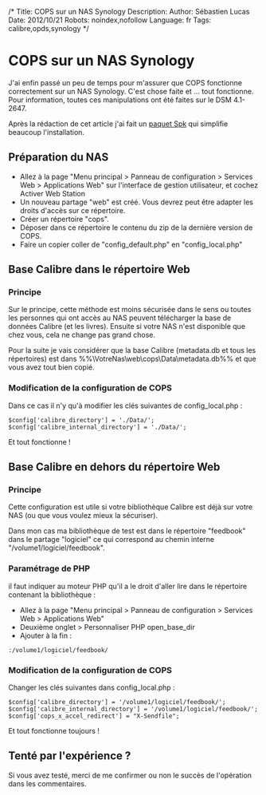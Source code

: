 /*
Title: COPS sur un NAS Synology
Description: 
Author: Sébastien Lucas
Date: 2012/10/21
Robots: noindex,nofollow
Language: fr
Tags: calibre,opds,synology
*/
# COPS sur un NAS Synology

J'ai enfin passé un peu de temps pour m'assurer que COPS fonctionne correctement sur un NAS Synology. C'est chose faite et ... tout fonctionne. Pour information, toutes ces manipulations ont été faites sur le DSM 4.1-2647.

Après la rédaction de cet article j'ai fait un [paquet Spk](/blog/cops-spk-available) qui simplifie beaucoup l'installation.

## Préparation du NAS

*	Allez à la page "Menu principal > Panneau de configuration > Services Web > Applications Web" sur l'interface de gestion utilisateur, et cochez Activer Web Station
*	Un nouveau partage "web" est créé. Vous devrez peut être adapter les droits d'accès sur ce répertoire.
*	Créer un répertoire "cops".
*	Déposer dans ce répertoire le contenu du zip de la dernière version de COPS.
*	Faire un copier coller de "config_default.php" en "config_local.php"

## Base Calibre dans le répertoire Web

### Principe
Sur le principe, cette méthode est moins sécurisée dans le sens ou toutes les personnes qui ont accès au NAS peuvent télécharger la base de données Calibre (et les livres). Ensuite si votre NAS n'est disponible que chez vous, cela ne change pas grand chose.

Pour la suite je vais considérer que la base Calibre (metadata.db et tous les répertoires) est dans %%\\VotreNas\web\cops\Data\metadata.db%% et que vous avez tout bien copié.

### Modification de la configuration de COPS

Dans ce cas il n'y qu'à modifier les clés suivantes de config_local.php :

```
$config['calibre_directory'] = './Data/';
$config['calibre_internal_directory'] = './Data/';
```

Et tout fonctionne !

## Base Calibre en dehors du répertoire Web

### Principe
Cette configuration est utile si votre bibliothèque Calibre est déjà sur votre NAS (ou que vous voulez mieux la sécuriser).

Dans mon cas ma bibliothèque de test est dans le répertoire "feedbook" dans le partage "logiciel" ce qui correspond au chemin interne "/volume1/logiciel/feedbook".

### Paramétrage de PHP

il faut indiquer au moteur PHP qu'il a le droit d'aller lire dans le répertoire contenant la bibliothèque :
*	Allez à la page "Menu principal > Panneau de configuration > Services Web > Applications Web"
*	Deuxième onglet > Personnaliser PHP open_base_dir 
*	Ajouter à la fin :

```
:/volume1/logiciel/feedbook/
```

### Modification de la configuration de COPS

Changer les clés suivantes dans config_local.php :

```
$config['calibre_directory'] = '/volume1/logiciel/feedbook/';
$config['calibre_internal_directory'] = '/volume1/logiciel/feedbook/'; 
$config['cops_x_accel_redirect'] = "X-Sendfile";
```

Et tout fonctionne toujours !

## Tenté par l'expérience ?

Si vous avez testé, merci de me confirmer ou non le succès de l'opération dans les commentaires.
